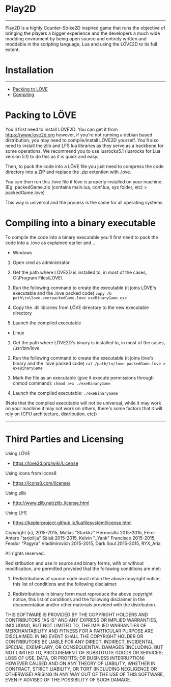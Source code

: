 # Play2D
----------------------------------------------------------------------------------------------------
Play2D is a highly Counter-Strike2D inspired game that runs the objective of bringing the players a bigger experience and the developers a much wide modding enviroment by being open source and entirely written and moddable in the scripting language, Lua and using the LÖVE2D to its full extent.


# Installation
----------------------------------------------------------------------------------------------------
* [Packing to LÖVE](#packing)
* [Compiling](#compiling)

# <a name="packing"></a>Packing to LÖVE
You'll first need to install LÖVE2D. You can get it from https://www.love2d.org however, if you're not running a debian based distribution, you may need to compile/install LÖVE2D yourself. You'll also need to install the zlib and LFS lua libraries as they serve as a backbone for some operations. We recommend you to use luarocks5.1 (luarocks for Lua version 5.1) to do this as it is quick and easy.

Then, to pack the code into a LÖVE file you just need to compress the code directory into a ZIP and replace the .zip extention with .love. 

You can then run this .love file if löve is properly installed on your machine.
(Eg: packedGame.zip (contains main.lua, conf.lua, sys folder, etc) > packedGame.love)

This way is universal and the process is the same for all operating systems.

# <a name="compiling"></a>Compiling into a binary executable
To compile the code into a binary executable you'll first need to pack the code into a .love as explained earlier and...

* Windows

1. Open cmd as administrator

2. Get the path where LÖVE2D is installed to, in most of the cases, C:\Program Files\LOVE\

3. Run the following command to create the executable (it joins LÖVE's executable and the .love packed code) 
```copy /b path\to\love.exe+packedGame.love exeBinaryGame.exe```

4. Copy the .dll libraries from LÖVE directory to the new executable directory

5. Launch the compiled executable

* Linux

1. Get the path where LÖVE2D's binary is installed to, in most of the cases, /usr/bin/love

2. Run the following command to create the executable (it joins löve's binary and the .love packed code) 
```cat /path/to/love packedGame.love > exeBinaryGame```

3. Mark the file as an executable (give it execute permissions through chmod command): 
```chmod a+x ./exeBinaryGame```

4. Launch the compiled executable: 
```./exeBinaryGame```

(Note that the compiled executable will not be universal, while it may work on your machine it may not work on others, there's some factors that it will rely on (CPU architecture, distribution, etc))

----------------------------------------------------------------------------------------------------
# Third Parties and Licensing

Using LÖVE
* https://love2d.org/wiki/License

Using icons from Icons8
* https://icons8.com/license/

Using zlib
* http://www.zlib.net/zlib_license.html

Using LFS
* https://keplerproject.github.io/luafilesystem/license.html

Copyright (c),
	2015-2015, Matías "Starkkz" Hermosilla
	2015-2015, Eero-Antero "tarjoilija" Säisä
	2015-2015, Kelvin "_Yank" Francisco
	2015-2015, Feodor "Pagyra" Vladimirovich 
	2015-2015, Dark Soul
	2015-2015, RYX_Aria

All rights reserved.

Redistribution and use in source and binary forms, with or without
modification, are permitted provided that the following conditions are met:

1. Redistributions of source code must retain the above copyright notice, this
   list of conditions and the following disclaimer.

2. Redistributions in binary form must reproduce the above copyright notice,
   this list of conditions and the following disclaimer in the documentation
   and/or other materials provided with the distribution.

THIS SOFTWARE IS PROVIDED BY THE COPYRIGHT HOLDERS AND CONTRIBUTORS "AS IS"
AND ANY EXPRESS OR IMPLIED WARRANTIES, INCLUDING, BUT NOT LIMITED TO, THE
IMPLIED WARRANTIES OF MERCHANTABILITY AND FITNESS FOR A PARTICULAR PURPOSE ARE
DISCLAIMED. IN NO EVENT SHALL THE COPYRIGHT HOLDER OR CONTRIBUTORS BE LIABLE
FOR ANY DIRECT, INDIRECT, INCIDENTAL, SPECIAL, EXEMPLARY, OR CONSEQUENTIAL
DAMAGES (INCLUDING, BUT NOT LIMITED TO, PROCUREMENT OF SUBSTITUTE GOODS OR
SERVICES; LOSS OF USE, DATA, OR PROFITS; OR BUSINESS INTERRUPTION) HOWEVER
CAUSED AND ON ANY THEORY OF LIABILITY, WHETHER IN CONTRACT, STRICT LIABILITY,
OR TORT (INCLUDING NEGLIGENCE OR OTHERWISE) ARISING IN ANY WAY OUT OF THE USE
OF THIS SOFTWARE, EVEN IF ADVISED OF THE POSSIBILITY OF SUCH DAMAGE.